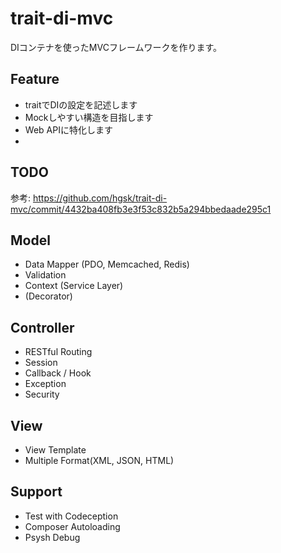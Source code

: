 trait-di-mvc
============

DIコンテナを使ったMVCフレームワークを作ります。

Feature
----

- traitでDIの設定を記述します
- Mockしやすい構造を目指します
- Web APIに特化します
- 
TODO
----

参考: https://github.com/hgsk/trait-di-mvc/commit/4432ba408fb3e3f53c832b5a294bbedaade295c1

Model
----

- Data Mapper (PDO, Memcached, Redis)
- Validation
- Context (Service Layer)
- (Decorator)

Controller
----

- RESTful Routing
- Session
- Callback / Hook
- Exception
- Security

View
----

- View Template
- Multiple Format(XML, JSON, HTML)

Support
----

- Test with Codeception
- Composer Autoloading
- Psysh Debug
